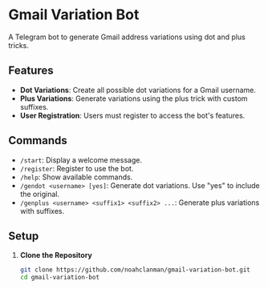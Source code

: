 # Gmail Variation Bot

A Telegram bot to generate Gmail address variations using dot and plus tricks.

## Features

- **Dot Variations**: Create all possible dot variations for a Gmail username.
- **Plus Variations**: Generate variations using the plus trick with custom suffixes.
- **User  Registration**: Users must register to access the bot's features.

## Commands

- `/start`: Display a welcome message.
- `/register`: Register to use the bot.
- `/help`: Show available commands.
- `/gendot <username> [yes]`: Generate dot variations. Use "yes" to include the original.
- `/genplus <username> <suffix1> <suffix2> ...`: Generate plus variations with suffixes.

## Setup

1. **Clone the Repository**

   ```bash
   git clone https://github.com/noahclanman/gmail-variation-bot.git
   cd gmail-variation-bot
